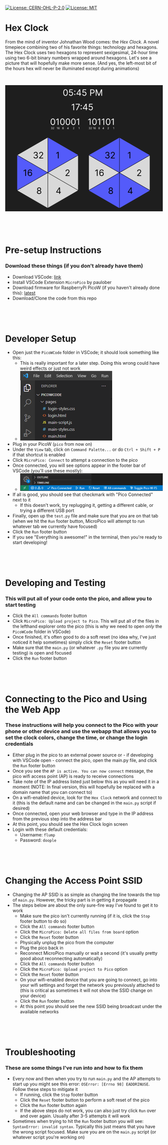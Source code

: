 [![License: CERN-OHL-P-2.0](https://img.shields.io/badge/license-CERN--OHL--P--2.0-blue)](https://opensource.org/license/cern-ohl-p/)
[![License: MIT](https://img.shields.io/badge/License-MIT-red.svg)](https://opensource.org/licenses/MIT)


# Hex Clock

From the mind of inventor Johnathan Wood comes: the *Hex Clock*. A novel timepiece combining two of his favorite things: technology and hexagons. The Hex Clock uses two hexagons to represent sexigesimal, 24-hour time using two 6-bit binary numbers wrapped around hexagons. Let's see a picture that will hopefully make more sense. (And yes, the left-most bit of the hours hex will never be illuminated except during animations)

<br>

![Visual description of how the clock works](https://github.com/MasonStooksbury/Hex-Clock/blob/main/Pictures/clock-explanation.png?raw=true)

<br><br><br>

# Pre-setup Instructions
### Download these things (if you don't already have them)
- Download VSCode: [link](https://code.visualstudio.com/download)
- Install VSCode Extension `MicroPico` by paulober
- Download firmware for RaspberryPi PicoW (if you haven't already done this): [latest](https://rpf.io/pico-w-firmware)
- Download/Clone the code from this repo

<br><br><br>

# Developer Setup
- Open just the `PicoWCode` folder in VSCode; it should look something like this:
  - This is really important for a later step. Doing this wrong could have weird effects or just not work
  - ![How the file explorer should look in VSCode](https://github.com/MasonStooksbury/Hex-Clock/blob/main/Pictures/folder.png?raw=true)
- Plug in your PicoW (`pico` from now on)
- Under the `View` tab, click on `Command Palette...` or do `Ctrl + Shift + P` if that shortcut is enabled
- Click `MicroPico: Connect` to attempt a connection to the pico
- Once connected, you will see options appear in the footer bar of VSCode (you'll use these mostly):
  - ![What the footer options look like](https://github.com/MasonStooksbury/Hex-Clock/blob/main/Pictures/footer-options.png?raw=true)
- If all is good, you should see that checkmark with "Pico Connected" next to it
  - If this doesn't work, try replugging it, getting a different cable, or trying a different USB port
- Finally, open up the `test.py` file and make sure that you are on that tab (when we hit the `Run` footer button, MicroPico will attempt to run whatever tab we currently have focused)
- Click the `Run` footer button
- If you see "Everything is awesome!" in the terminal, then you're ready to start developing!

<br><br><br>

# Developing and Testing
### This will put all of your code onto the pico, and allow you to start testing
- Click the `All commands` footer button
- Click `MicroPico: Upload project to Pico`. This will put all of the files in the lefthand explorer onto the pico (this is why we need to open *only* the `PicoWCode` folder in VSCode)
- Once finished, it's often good to do a soft reset (no idea why, I've just noticed it help sometimes) simply click the `Reset` footer button
- Make sure that the `main.py` (or whatever `.py` file you are currently testing) is open and focused
- Click the `Run` footer button
  
<br><br><br>

# Connecting to the Pico and Using the Web App
### These instructions will help you connect to the Pico with your phone or other device and use the webapp that allows you to set the clock colors, change the time, or change the login credentials
- Either plug in the pico to an external power source or - if developing with VSCode open - connect the pico, open the main.py file, and click the `Run` footer button
- Once you see the `AP is active. You can now connect` message, the pico wifi access point (AP) is ready to receive connections
- Take note of the IP address listed just below this as you will need it in a moment (NOTE: In final version, this will hopefully be replaced with a domain name that you can connect to)
- On a wifi-enabled device, look for the `Hex Clock` network and connect to it (this is the default name and can be changed in the `main.py` script if desired)
- Once connected, open your web browser and type in the IP address from the previous step into the address bar
- At this point, you should see the Hex Clock login screen
- Login with these default credentials:
  - Username: `flump`
  - Password: `doople`

<br><br><br>

# Changing the Access Point SSID
- Changing the AP SSID is as simple as changing the line towards the top of `main.py`. However, the tricky part is in getting it propagate
- The steps below are about the only sure-fire way I've found to get it to work
  - Make sure the pico isn't currently running (if it is, click the `Stop` footer button to do so)
  - Click the `All commands` footer button
  - Click the `MicroPico: Delete all files from board` option
  - Click the `Reset` footer button
  - Physically unplug the pico from the computer
  - Plug the pico back in
  - Reconnect MicroPico manually or wait a second (it's usually pretty good about reconnecting automatically)
  - Click the `All commands` footer button
  - Click the `MicroPico: Upload project to Pico` option
  - Click the `Reset` footer button
  - On your wifi-enabled device that you are going to connect, go into your wifi settings and forget the network you previously attached to (this is critical as sometimes it will not show the SSID change on your device)
  - Click the `Run` footer button
  - At this point you should see the new SSID being broadcast under the available networks

<br><br><br>

# Troubleshooting
### These are some things I've run into and how to fix them
- Every now and then when you try to run `main.py` and the AP attempts to start up you might see this error: `OSError: [Errno 98] EADDRINUSE`. Follow these steps to mitigate it
  - If running, click the `Stop` footer button
  - Click the `Reset` footer button to perform a soft reset of the pico
  - Click the `Run` footer button again
  - If the above steps do not work, you can also just try click `Run` over and over again. Usually after 3-5 attempts it will work
- Sometimes when trying to hit the `Run` footer button you will see: `SyntaxError: invalid syntax`. Typically this just means that you have the wrong script focused. Make sure you are on the `main.py` script (or whatever script you're working on)